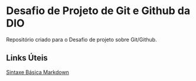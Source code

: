 # Desafio de Projeto de Git e Github da DIO
Repositório criado para o Desafio de projeto sobre Git/Github.

## Links Úteis
[Sintaxe Básica Markdown](https://www.markdownguide.org/basic-syntax/)
